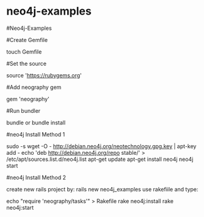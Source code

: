 neo4j-examples
==============

#Neo4j-Examples


#Create Gemfile

touch Gemfile

#Set the source

source 'https://rubygems.org'

#Add neography gem

gem 'neography'

#Run bundler

bundle or bundle install

#neo4j Install Method 1

sudo -s
wget -O - http://debian.neo4j.org/neotechnology.gpg.key | apt-key add - 
echo 'deb http://debian.neo4j.org/repo stable/' > /etc/apt/sources.list.d/neo4j.list
apt-get update
apt-get install neo4j
neo4j start

#neo4j Install Method 2

create new rails project by: rails new neo4j_examples
use rakefiile and type:

echo "require 'neography/tasks'" > Rakefile
rake neo4j:install
rake neo4j:start


